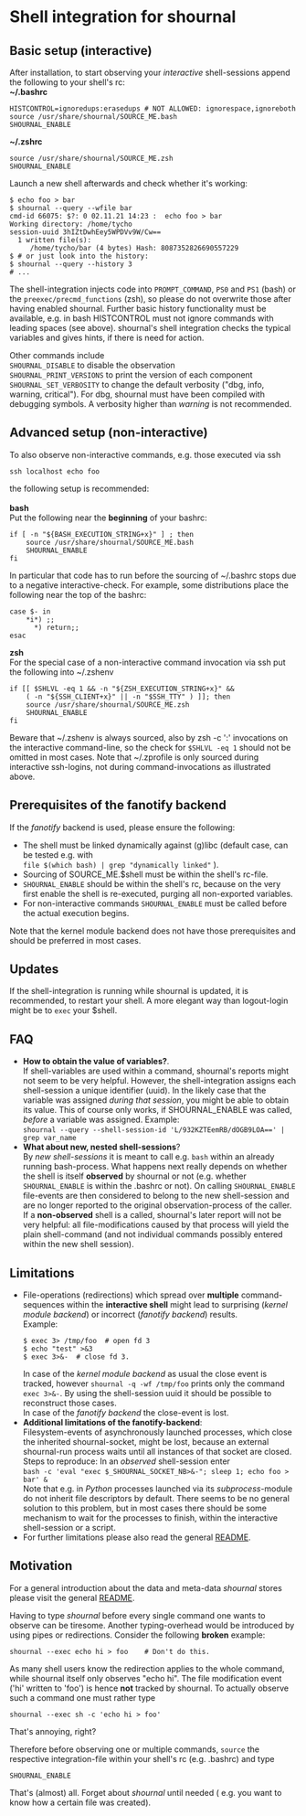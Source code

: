 
# Shell integration for shournal



## Basic setup (interactive)
After installation, to start observing your *interactive* shell-sessions
append the following to your shell's rc: <br>
**~/.bashrc** <br>
~~~
HISTCONTROL=ignoredups:erasedups # NOT ALLOWED: ignorespace,ignoreboth
source /usr/share/shournal/SOURCE_ME.bash
SHOURNAL_ENABLE
~~~

**~/.zshrc** <br>
~~~
source /usr/share/shournal/SOURCE_ME.zsh
SHOURNAL_ENABLE
~~~

Launch a new shell afterwards and check whether it's working:
~~~
$ echo foo > bar
$ shournal --query --wfile bar
cmd-id 66075: $?: 0 02.11.21 14:23 :  echo foo > bar
Working directory: /home/tycho
session-uuid 3hIZtDwhEey5WPDVv9W/Cw==
  1 written file(s):
     /home/tycho/bar (4 bytes) Hash: 8087352826690557229
$ # or just look into the history:
$ shournal --query --history 3
# ...
~~~


The shell-integration injects code into
`PROMPT_COMMAND`, `PS0` and `PS1` (bash) or the `preexec/precmd_functions`
(zsh), so please do not overwrite those after having enabled shournal.
Further basic history functionality must be available, e.g. in bash
HISTCONTROL must not ignore commands with leading spaces (see above).
shournal's shell integration checks the typical variables and gives
hints, if there is need for action.

Other commands include <br>
`SHOURNAL_DISABLE` to disable the observation <br>
`SHOURNAL_PRINT_VERSIONS` to print the version of each component <br>
`SHOURNAL_SET_VERBOSITY` to change the default verbosity ("dbg, info,
warning, critical"). For dbg, shournal must have been compiled with
debugging symbols. A verbosity higher than *warning* is not recommended.



## Advanced setup (non-interactive)
To also observe non-interactive commands, e.g. those executed via ssh
~~~
ssh localhost echo foo
~~~
the following setup is recommended: <br> <br>
**bash** <br>
Put the following near the **beginning** of your bashrc:
~~~
if [ -n "${BASH_EXECUTION_STRING+x}" ] ; then
    source /usr/share/shournal/SOURCE_ME.bash
    SHOURNAL_ENABLE
fi
~~~
In particular that code has to run before the sourcing of ~/.bashrc
stops due to a negative interactive-check. For example, some distributions
place the following near the top of the bashrc:
~~~
case $- in
    *i*) ;;
      *) return;;
esac
~~~

**zsh** <br>
For the special case of a non-interactive command invocation via ssh
put the following into ~/.zshenv
~~~
if [[ $SHLVL -eq 1 && -n "${ZSH_EXECUTION_STRING+x}" &&
    ( -n "${SSH_CLIENT+x}" || -n "$SSH_TTY" ) ]]; then
    source /usr/share/shournal/SOURCE_ME.zsh
    SHOURNAL_ENABLE
fi
~~~
Beware that ~/.zshenv is always sourced, also by zsh -c ':' invocations
on the interactive command-line, so the check for `$SHLVL -eq 1`
should not be omitted in most cases. Note that ~/.zprofile is only sourced
during interactive ssh-logins, not during command-invocations as illustrated
above.



## Prerequisites of the fanotify backend
If the *fanotify* backend is used, please ensure the following:
* The shell must be linked dynamically against (g)libc (default case,
  can be tested e.g. with <br>
  `file $(which bash) | grep "dynamically linked"` ).
* Sourcing of SOURCE_ME.$shell must be within the shell's rc-file.
* `SHOURNAL_ENABLE` should be within the shell's rc, because
  on the very first enable the shell is re-executed, purging all non-exported
  variables.
* For non-interactive commands `SHOURNAL_ENABLE` must be called
  before the actual execution begins.

Note that the kernel module backend does not have those prerequisites
and should be preferred in most cases.



## Updates
If the shell-integration is running while shournal is updated, it is recommended,
to restart your shell. A more elegant way than logout-login might be to `exec` your $shell.



## FAQ
* **How to obtain the value of variables?**. <br>
  If shell-variables are used within a command, shournal's reports might
  not seem to be very helpful. However, the shell-integration assigns
  each shell-session a unique identifier (uuid).
  In the likely case that the variable was
  assigned *during that session*, you might be able to obtain its value.
  This of course only works, if SHOURNAL_ENABLE was called, *before*
  a variable was assigned. Example: <br>
  `shournal --query --shell-session-id 'L/932KZTEemRB/dOGB9LOA==' | grep var_name`
* **What about new, nested shell-sessions**? <br>
  By *new shell-sessions* it is meant to call e.g. `bash` within an already
  running bash-process. What happens next really depends on whether the
  shell is itself **observed** by shournal or not (e.g. whether
  `SHOURNAL_ENABLE` is within the .bashrc or not). On calling
  `SHOURNAL_ENABLE` file-events are then considered to belong to the
  new shell-session and are no longer reported to the original
  observation-process of the caller. If a **non-observed** shell
  is a called, shournal's later report will not be very helpful: all
  file-modifications caused by that process will yield the plain
  shell-command (and not individual commands possibly entered
  within the new shell session).



## Limitations
* File-operations (redirections) which spread over **multiple** command-sequences
  within the **interactive shell** might lead to surprising (*kernel module backend*)
  or incorrect (*fanotify backend*) results. <br>
  Example:
  ~~~
  $ exec 3> /tmp/foo  # open fd 3
  $ echo "test" >&3
  $ exec 3>&-  # close fd 3.
  ~~~
  In case of the *kernel module backend* as usual the close event is
  tracked, however `shournal -q -wf /tmp/foo` prints only the command
  `exec 3>&-`. By using the shell-session uuid it should be possible
  to reconstruct those cases. <br>
  In case of the *fanotify backend* the close-event is lost.
* **Additional limitations of the fanotify-backend**: <br>
  Filesystem-events of asynchronously launched processes, which close the inherited
  shournal-socket, might be lost, because an external shournal-run process
  waits until all instances of that socket are closed.
  Steps to reproduce: In an *observed* shell-session enter <br>
  `bash -c 'eval "exec $_SHOURNAL_SOCKET_NB>&-"; sleep 1; echo foo > bar' &` <br>
  Note that e.g. in *Python* processes launched via its
  *subprocess*-module do not inherit file descriptors by default.
  There seems to be no general solution to this problem, but in most cases
  there should be some mechanism to wait for the processes to finish,
  within the interactive shell-session or a script.
* For further limitations please also read the general
  [README](/../../).



## Motivation

For a general introduction about the data and meta-data *shournal* stores
please visit the general [README](/../../).

Having to type *shournal* before every single command one wants
to observe can be tiresome. Another typing-overhead would be
introduced by using pipes or redirections.
Consider the following **broken** example:

    shournal --exec echo hi > foo    # Don't do this.

As many shell users know the redirection applies to the whole command,
while shournal itself only observes "echo hi". The file modification event ('hi'
  written to 'foo')
is hence **not** tracked by shournal.
To actually observe such a command
one must rather type

    shournal --exec sh -c 'echo hi > foo'

That's annoying, right?

Therefore before observing one or multiple commands,
`source` the respective integration-file within your shell's rc
(e.g. .bashrc) and type

    SHOURNAL_ENABLE

That's (almost) all. Forget about *shournal* until needed
( e.g. you want to know how a certain file was created).


